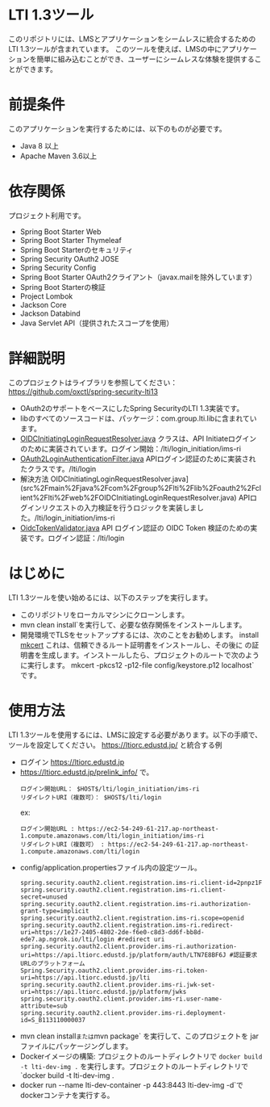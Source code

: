 # LTI 1.3ツール

このリポジトリには、LMSとアプリケーションをシームレスに統合するためのLTI 1.3ツールが含まれています。
このツールを使えば、LMSの中にアプリケーションを簡単に組み込むことができ、ユーザーにシームレスな体験を提供することができます。

# 前提条件

このアプリケーションを実行するためには、以下のものが必要です。

- Java 8 以上
- Apache Maven 3.6以上

# 依存関係

プロジェクト利用です。

- Spring Boot Starter Web
- Spring Boot Starter Thymeleaf
- Spring Boot Starterのセキュリティ
- Spring Security OAuth2 JOSE
- Spring Security Config
- Spring Boot Starter OAuth2クライアント（javax.mailを除外しています）
- Spring Boot Starterの検証
- Project Lombok
- Jackson Core
- Jackson Databind
- Java Servlet API（提供されたスコープを使用）

# 詳細説明

このプロジェクトはライブラリを参照してください： https://github.com/oxctl/spring-security-lti13

- OAuth2のサポートをベースにしたSpring SecurityのLTI 1.3実装です。
- libのすべてのソースコードは、パッケージ：com.group.lti.libに含まれています。
- [OIDCInitiatingLoginRequestResolver.java](src%2Fmain%2Fjava%2Fcom%2Fgroup%2Flti%2Flib%2Foauth2%2Fclient%2Flti%2Fweb%2FOIDCInitiatingLoginRequestResolver.java)
  クラスは、API Initiateログインのために実装されています。ログイン開始：/lti/login_initiation/ims-ri
- [OAuth2LoginAuthenticationFilter.java](src%2Fmain%2Fjava%2Fcom%2Fgroup%2Flti%2Fclient%2Flti%2Fweb%2FOAuth2LoginAuthenticationFilter.java)
  APIログイン認証のために実装されたクラスです。/lti/login
- 解決方法
  OIDCInitiatingLoginRequestResolver.java](src%2Fmain%2Fjava%2Fcom%2Fgroup%2Flti%2Flib%2Foauth2%2Fclient%2Flti%2Fweb%2FOIDCInitiatingLoginRequestResolver.java)
  APIログインリクエストの入力検証を行うロジックを実装しました。/lti/login_initiation/ims-ri
- [OidcTokenValidator.java](src%2Fmain%2Fjava%2Fcom%2Fgroup%2Flti%2Flib%2Foauth2%2Fclient%2Flti%2Fauthentication%2FOidcTokenValidator.java)
  API ログイン認証の OIDC Token 検証のための実装です。ログイン認証：/lti/login

# はじめに

LTI 1.3ツールを使い始めるには、以下のステップを実行します。

- このリポジトリをローカルマシンにクローンします。
- mvn clean install`を実行して、必要な依存関係をインストールします。
- 開発環境でTLSをセットアップするには、次のことをお勧めします。
  install [mkcert](https://github.com/FiloSottile/mkcert) これは、信頼できるルート証明書をインストールし、その後に
  の証明書を生成します。インストールしたら、プロジェクトのルートで次のように実行します。
  mkcert -pkcs12 -p12-file config/keystore.p12 localhost` です。

# 使用方法

LTI 1.3ツールを使用するには、LMSに設定する必要があります。以下の手順で、ツールを設定してください。
https://ltiorc.edustd.jp/ と統合する例

- ログイン https://ltiorc.edustd.jp
- https://ltiorc.edustd.jp/prelink_info/ で。
  ```
  ログイン開始URL： $HOST$/lti/login_initiation/ims-ri
  リダイレクトURI（複数可）： $HOST$/lti/login
  ```
  ex:
    ```
  ログイン開始URL : https://ec2-54-249-61-217.ap-northeast-1.compute.amazonaws.com/lti/login_initiation/ims-ri
  リダイレクトURI（複数可） : https://ec2-54-249-61-217.ap-northeast-1.compute.amazonaws.com/lti/login
    ```
- config/application.propertiesファイル内の設定ツール。
    ```
    spring.security.oauth2.client.registration.ims-ri.client-id=2pnpz1F
    spring.security.oauth2.client.registration.ims-ri.client-secret=unused
    spring.security.oauth2.client.registration.ims-ri.authorization-grant-type=implicit
    spring.security.oauth2.client.registration.ims-ri.scope=openid
    spring.security.oauth2.client.registration.ims-ri.redirect-uri=https://1e27-2405-4802-2de-f6e0-c8d3-dd6f-bb8d-ede7.ap.ngrok.io/lti/login #redirect uri
    spring.security.oauth2.client.provider.ims-ri.authorization-uri=https://api.ltiorc.edustd.jp/platform/auth/LTN7E8BF6J #認証要求URLのプラットフォーム
    Spring.Security.oauth2.client.provider.ims-ri.token-uri=https://api.ltiorc.edustd.jp/lti
    spring.security.oauth2.client.provider.ims-ri.jwk-set-uri=https://api.ltiorc.edustd.jp/platform/jwks
    spring.security.oauth2.client.provider.ims-ri.user-name-attribute=sub
    spring.security.oauth2.client.provider.ims-ri.deployment-id=S_B113110000037
    ```
- mvn clean install` または `mvn package` を実行して、このプロジェクトを jar ファイルにパッケージングします。
- Dockerイメージの構築: プロジェクトのルートディレクトリで `docker build -t lti-dev-img .` を実行します。プロジェクトのルートディレクトリで `docker build -t lti-dev-img .
- docker run --name lti-dev-container -p 443:8443 lti-dev-img -d`でdockerコンテナを実行する。

